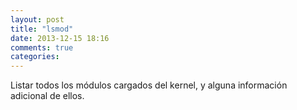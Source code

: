 ```yaml
---
layout: post
title: "lsmod"
date: 2013-12-15 18:16
comments: true
categories: 
---
```

Listar todos los módulos cargados del kernel, y alguna información adicional de ellos.

